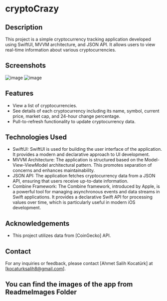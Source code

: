# cryptoCrazy

## Description
This project is a simple cryptocurrency tracking application developed using SwiftUI, MVVM architecture, and JSON API. It allows users to view real-time information about various cryptocurrencies.
## Screenshots
![image](https://github.com/SalihKocaturk/cryptoCrazy/assets/139994163/7d105b36-18f2-489d-a908-bbf96b6e24bc)
![image](https://github.com/SalihKocaturk/cryptoCrazy/assets/139994163/c6d14d67-2ca3-4d7e-9653-1f42cbc0f254)
## Features
- View a list of cryptocurrencies.
- See details of each cryptocurrency including its name, symbol, current price, market cap, and 24-hour change percentage.
- Pull-to-refresh functionality to update cryptocurrency data.

## Technologies Used
- SwiftUI: SwiftUI is used for building the user interface of the application. It provides a modern and declarative approach to UI development.
- MVVM Architecture: The application is structured based on the Model-View-ViewModel architectural pattern. This promotes separation of concerns and enhances maintainability.
- JSON API: The application fetches cryptocurrency data from a JSON API, ensuring that users receive up-to-date information.
- Combine Framework: The Combine framework, introduced by Apple, is a powerful tool for managing asynchronous events and data streams in Swift applications. It provides a declarative Swift API for processing values over time, which is particularly useful in modern iOS development.

## Acknowledgements
- This project utilizes data from [CoinGecko] API. 

## Contact
For any inquiries or feedback, please contact [Ahmet Salih Kocatürk] at [kocaturksalih8@gmail.com].

## You can find the images of the app from ReadmeImages Folder


